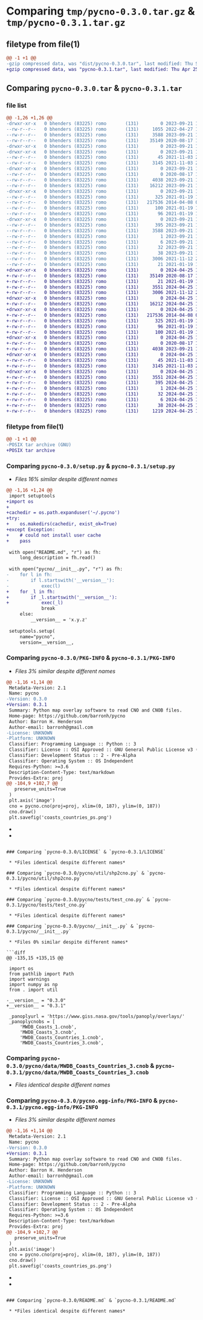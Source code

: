 # Comparing `tmp/pycno-0.3.0.tar.gz` & `tmp/pycno-0.3.1.tar.gz`

## filetype from file(1)

```diff
@@ -1 +1 @@
-gzip compressed data, was "dist/pycno-0.3.0.tar", last modified: Thu Sep 21 18:16:45 2023, max compression
+gzip compressed data, was "pycno-0.3.1.tar", last modified: Thu Apr 25 15:51:44 2024, max compression
```

## Comparing `pycno-0.3.0.tar` & `pycno-0.3.1.tar`

### file list

```diff
@@ -1,26 +1,26 @@
-drwxr-xr-x   0 bhenders (83225) romo       (131)        0 2023-09-21 18:16:45.000000 pycno-0.3.0/
--rw-r--r--   0 bhenders (83225) romo       (131)     1055 2022-04-27 16:01:50.000000 pycno-0.3.0/setup.py
--rw-r--r--   0 bhenders (83225) romo       (131)     3588 2023-09-21 18:16:45.000000 pycno-0.3.0/PKG-INFO
--rw-r--r--   0 bhenders (83225) romo       (131)    35149 2020-08-17 14:41:39.000000 pycno-0.3.0/LICENSE
-drwxr-xr-x   0 bhenders (83225) romo       (131)        0 2023-09-21 18:16:45.000000 pycno-0.3.0/pycno/
-drwxr-xr-x   0 bhenders (83225) romo       (131)        0 2023-09-21 18:16:45.000000 pycno-0.3.0/pycno/util/
--rw-r--r--   0 bhenders (83225) romo       (131)       45 2021-11-03 21:34:22.000000 pycno-0.3.0/pycno/util/__init__.py
--rw-r--r--   0 bhenders (83225) romo       (131)     3145 2021-11-03 21:34:14.000000 pycno-0.3.0/pycno/util/shp2cno.py
-drwxr-xr-x   0 bhenders (83225) romo       (131)        0 2023-09-21 18:16:45.000000 pycno-0.3.0/pycno/tests/
--rw-r--r--   0 bhenders (83225) romo       (131)        0 2020-08-17 18:47:57.000000 pycno-0.3.0/pycno/tests/__init__.py
--rw-r--r--   0 bhenders (83225) romo       (131)     4038 2023-09-21 17:50:07.000000 pycno-0.3.0/pycno/tests/test_cno.py
--rw-r--r--   0 bhenders (83225) romo       (131)    16212 2023-09-21 18:14:06.000000 pycno-0.3.0/pycno/__init__.py
-drwxr-xr-x   0 bhenders (83225) romo       (131)        0 2023-09-21 18:16:45.000000 pycno-0.3.0/pycno/data/
--rw-r--r--   0 bhenders (83225) romo       (131)      325 2021-01-19 16:32:14.000000 pycno-0.3.0/pycno/data/README.md
--rw-r--r--   0 bhenders (83225) romo       (131)   217536 2014-04-08 02:14:09.000000 pycno-0.3.0/pycno/data/MWDB_Coasts_Countries_3.cnob
--rw-r--r--   0 bhenders (83225) romo       (131)      100 2021-01-19 16:46:46.000000 pycno-0.3.0/pycno/data/test.cnob
--rw-r--r--   0 bhenders (83225) romo       (131)       96 2021-01-19 16:48:08.000000 pycno-0.3.0/pycno/data/test.cno
-drwxr-xr-x   0 bhenders (83225) romo       (131)        0 2023-09-21 18:16:45.000000 pycno-0.3.0/pycno.egg-info/
--rw-r--r--   0 bhenders (83225) romo       (131)      395 2023-09-21 18:16:45.000000 pycno-0.3.0/pycno.egg-info/SOURCES.txt
--rw-r--r--   0 bhenders (83225) romo       (131)     3588 2023-09-21 18:16:45.000000 pycno-0.3.0/pycno.egg-info/PKG-INFO
--rw-r--r--   0 bhenders (83225) romo       (131)        1 2023-09-21 18:16:45.000000 pycno-0.3.0/pycno.egg-info/dependency_links.txt
--rw-r--r--   0 bhenders (83225) romo       (131)        6 2023-09-21 18:16:45.000000 pycno-0.3.0/pycno.egg-info/top_level.txt
--rw-r--r--   0 bhenders (83225) romo       (131)       32 2023-09-21 18:16:45.000000 pycno-0.3.0/pycno.egg-info/requires.txt
--rw-r--r--   0 bhenders (83225) romo       (131)       38 2023-09-21 18:16:45.000000 pycno-0.3.0/setup.cfg
--rw-r--r--   0 bhenders (83225) romo       (131)     3006 2021-11-12 21:28:43.000000 pycno-0.3.0/README.md
--rw-r--r--   0 bhenders (83225) romo       (131)       21 2021-01-19 16:50:48.000000 pycno-0.3.0/MANIFEST.in
+drwxr-xr-x   0 bhenders (83225) romo       (131)        0 2024-04-25 15:51:44.374070 pycno-0.3.1/
+-rw-r--r--   0 bhenders (83225) romo       (131)    35149 2020-08-17 14:41:39.000000 pycno-0.3.1/LICENSE
+-rw-r--r--   0 bhenders (83225) romo       (131)       21 2021-01-19 16:50:48.000000 pycno-0.3.1/MANIFEST.in
+-rw-r--r--   0 bhenders (83225) romo       (131)     3551 2024-04-25 15:51:44.373524 pycno-0.3.1/PKG-INFO
+-rw-r--r--   0 bhenders (83225) romo       (131)     3006 2021-11-12 21:28:43.000000 pycno-0.3.1/README.md
+drwxr-xr-x   0 bhenders (83225) romo       (131)        0 2024-04-25 15:51:44.364540 pycno-0.3.1/pycno/
+-rw-r--r--   0 bhenders (83225) romo       (131)    16212 2024-04-25 15:48:24.000000 pycno-0.3.1/pycno/__init__.py
+drwxr-xr-x   0 bhenders (83225) romo       (131)        0 2024-04-25 15:51:44.370820 pycno-0.3.1/pycno/data/
+-rw-r--r--   0 bhenders (83225) romo       (131)   217536 2014-04-08 02:14:09.000000 pycno-0.3.1/pycno/data/MWDB_Coasts_Countries_3.cnob
+-rw-r--r--   0 bhenders (83225) romo       (131)      325 2021-01-19 16:32:14.000000 pycno-0.3.1/pycno/data/README.md
+-rw-r--r--   0 bhenders (83225) romo       (131)       96 2021-01-19 16:48:08.000000 pycno-0.3.1/pycno/data/test.cno
+-rw-r--r--   0 bhenders (83225) romo       (131)      100 2021-01-19 16:46:46.000000 pycno-0.3.1/pycno/data/test.cnob
+drwxr-xr-x   0 bhenders (83225) romo       (131)        0 2024-04-25 15:51:44.371933 pycno-0.3.1/pycno/tests/
+-rw-r--r--   0 bhenders (83225) romo       (131)        0 2020-08-17 18:47:57.000000 pycno-0.3.1/pycno/tests/__init__.py
+-rw-r--r--   0 bhenders (83225) romo       (131)     4038 2023-09-21 17:50:07.000000 pycno-0.3.1/pycno/tests/test_cno.py
+drwxr-xr-x   0 bhenders (83225) romo       (131)        0 2024-04-25 15:51:44.373126 pycno-0.3.1/pycno/util/
+-rw-r--r--   0 bhenders (83225) romo       (131)       45 2021-11-03 21:34:22.000000 pycno-0.3.1/pycno/util/__init__.py
+-rw-r--r--   0 bhenders (83225) romo       (131)     3145 2021-11-03 21:34:14.000000 pycno-0.3.1/pycno/util/shp2cno.py
+drwxr-xr-x   0 bhenders (83225) romo       (131)        0 2024-04-25 15:51:44.367163 pycno-0.3.1/pycno.egg-info/
+-rw-r--r--   0 bhenders (83225) romo       (131)     3551 2024-04-25 15:51:44.365193 pycno-0.3.1/pycno.egg-info/PKG-INFO
+-rw-r--r--   0 bhenders (83225) romo       (131)      395 2024-04-25 15:51:44.365693 pycno-0.3.1/pycno.egg-info/SOURCES.txt
+-rw-r--r--   0 bhenders (83225) romo       (131)        1 2024-04-25 15:51:44.366177 pycno-0.3.1/pycno.egg-info/dependency_links.txt
+-rw-r--r--   0 bhenders (83225) romo       (131)       32 2024-04-25 15:51:44.366715 pycno-0.3.1/pycno.egg-info/requires.txt
+-rw-r--r--   0 bhenders (83225) romo       (131)        6 2024-04-25 15:51:44.367235 pycno-0.3.1/pycno.egg-info/top_level.txt
+-rw-r--r--   0 bhenders (83225) romo       (131)       38 2024-04-25 15:51:44.374163 pycno-0.3.1/setup.cfg
+-rw-r--r--   0 bhenders (83225) romo       (131)     1219 2024-04-25 15:48:03.000000 pycno-0.3.1/setup.py
```

### filetype from file(1)

```diff
@@ -1 +1 @@
-POSIX tar archive (GNU)
+POSIX tar archive
```

### Comparing `pycno-0.3.0/setup.py` & `pycno-0.3.1/setup.py`

 * *Files 16% similar despite different names*

```diff
@@ -1,16 +1,24 @@
 import setuptools
+import os
+
+cachedir = os.path.expanduser('~/.pycno')
+try:
+    os.makedirs(cachedir, exist_ok=True)
+except Exception:
+    # could not install user cache
+    pass
 
 with open("README.md", "r") as fh:
     long_description = fh.read()
 
 with open("pycno/__init__.py", "r") as fh:
-    for l in fh:
-        if l.startswith('__version__'):
-            exec(l)
+    for _l in fh:
+        if _l.startswith('__version__'):
+            exec(_l)
             break
     else:
         __version__ = 'x.y.z'
 
 setuptools.setup(
     name="pycno",
     version=__version__,
```

### Comparing `pycno-0.3.0/PKG-INFO` & `pycno-0.3.1/PKG-INFO`

 * *Files 3% similar despite different names*

```diff
@@ -1,16 +1,14 @@
 Metadata-Version: 2.1
 Name: pycno
-Version: 0.3.0
+Version: 0.3.1
 Summary: Python map overlay software to read CNO and CNOB files.
 Home-page: https://github.com/barronh/pycno
 Author: Barron H. Henderson
 Author-email: barronh@gmail.com
-License: UNKNOWN
-Platform: UNKNOWN
 Classifier: Programming Language :: Python :: 3
 Classifier: License :: OSI Approved :: GNU General Public License v3 (GPLv3)
 Classifier: Development Status :: 2 - Pre-Alpha
 Classifier: Operating System :: OS Independent
 Requires-Python: >=3.6
 Description-Content-Type: text/markdown
 Provides-Extra: proj
@@ -104,9 +102,7 @@
   preserve_units=True
 )
 plt.axis('image')
 cno = pycno.cno(proj=proj, xlim=(0, 187), ylim=(0, 187))
 cno.draw()
 plt.savefig('coasts_countries_ps.png')
 ```
-
-
```

### Comparing `pycno-0.3.0/LICENSE` & `pycno-0.3.1/LICENSE`

 * *Files identical despite different names*

### Comparing `pycno-0.3.0/pycno/util/shp2cno.py` & `pycno-0.3.1/pycno/util/shp2cno.py`

 * *Files identical despite different names*

### Comparing `pycno-0.3.0/pycno/tests/test_cno.py` & `pycno-0.3.1/pycno/tests/test_cno.py`

 * *Files identical despite different names*

### Comparing `pycno-0.3.0/pycno/__init__.py` & `pycno-0.3.1/pycno/__init__.py`

 * *Files 0% similar despite different names*

```diff
@@ -135,15 +135,15 @@
 
 import os
 from pathlib import Path
 import warnings
 import numpy as np
 from . import util
 
-__version__ = "0.3.0"
+__version__ = "0.3.1"
 
 _panoplyurl = 'https://www.giss.nasa.gov/tools/panoply/overlays/'
 _panoplycnobs = [
     'MWDB_Coasts_1.cnob',
     'MWDB_Coasts_3.cnob',
     'MWDB_Coasts_Countries_1.cnob',
     'MWDB_Coasts_Countries_3.cnob',
```

### Comparing `pycno-0.3.0/pycno/data/MWDB_Coasts_Countries_3.cnob` & `pycno-0.3.1/pycno/data/MWDB_Coasts_Countries_3.cnob`

 * *Files identical despite different names*

### Comparing `pycno-0.3.0/pycno.egg-info/PKG-INFO` & `pycno-0.3.1/pycno.egg-info/PKG-INFO`

 * *Files 3% similar despite different names*

```diff
@@ -1,16 +1,14 @@
 Metadata-Version: 2.1
 Name: pycno
-Version: 0.3.0
+Version: 0.3.1
 Summary: Python map overlay software to read CNO and CNOB files.
 Home-page: https://github.com/barronh/pycno
 Author: Barron H. Henderson
 Author-email: barronh@gmail.com
-License: UNKNOWN
-Platform: UNKNOWN
 Classifier: Programming Language :: Python :: 3
 Classifier: License :: OSI Approved :: GNU General Public License v3 (GPLv3)
 Classifier: Development Status :: 2 - Pre-Alpha
 Classifier: Operating System :: OS Independent
 Requires-Python: >=3.6
 Description-Content-Type: text/markdown
 Provides-Extra: proj
@@ -104,9 +102,7 @@
   preserve_units=True
 )
 plt.axis('image')
 cno = pycno.cno(proj=proj, xlim=(0, 187), ylim=(0, 187))
 cno.draw()
 plt.savefig('coasts_countries_ps.png')
 ```
-
-
```

### Comparing `pycno-0.3.0/README.md` & `pycno-0.3.1/README.md`

 * *Files identical despite different names*

